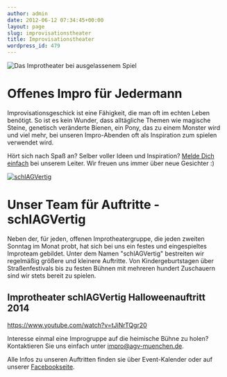 ```yaml
---
author: admin
date: 2012-06-12 07:34:45+00:00
layout: page
slug: improvisationstheater
title: Improvisationstheater
wordpress_id: 479
---
```


![Das Improtheater bei ausgelassenem Spiel](/wp-content/uploads/2012/06/P3111526-e1351009354433.jpg)

# Offenes Impro für Jedermann

Improvisationsgeschick ist eine Fähigkeit, die man oft im echten Leben benötigt. So ist es kein Wunder, dass alltägliche Themen wie magische Steine, genetisch veränderte Bienen, ein Pony, das zu einem Monster wird und viel mehr, bei unseren Impro-Abenden oft als Inspiration zum spielen verwendet wird.

Hört sich nach Spaß an? Selber voller Ideen und Inspiration? [Melde Dich einfach](mailto:impro@agv-muenchen.de) bei unserem Leiter. Wir freuen uns immer über neue Gesichter :)

[![schlAGVertig](https://www.agv-muenchen.de/wp-content/uploads/2015/06/schlAGVertig.jpg)](https://www.agv-muenchen.de/wp-content/uploads/2015/06/schlAGVertig.jpg)

# Unser Team für Auftritte - schlAGVertig

Neben der, für jeden, offenen Improtheatergruppe, die jeden zweiten Sonntag im Monat probt, hat sich bei uns ein festes und eingespieltes Improteam gebildet. Unter dem Namen "schlAGVertig" bestreiten wir regelmäßig größere und kleinere Auftritte. Von Kindergeburtstagen über Straßenfestivals bis zu festen Bühnen mit mehreren hundert Zuschauern sind wir stets bereit zu spielen.

## Improtheater schlAGVertig Halloweenauftritt 2014

https://www.youtube.com/watch?v=tJiNrTQgr20

Interesse einmal eine Improgruppe auf die heimische Bühne zu holen?
Kontaktieren Sie uns einfach unter [impro@agv-muenchen.de](mailto:impro@agv-muenchen.de).

Alle Infos zu unseren Auftritten finden sie über Event-Kalender oder auf unserer [Facebookseite](https://www.facebook.com/schlagvertig?fref=ts).
